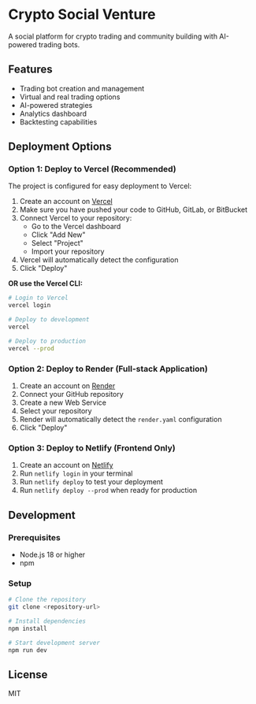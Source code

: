 # Crypto Social Venture

A social platform for crypto trading and community building with AI-powered trading bots.

## Features

- Trading bot creation and management
- Virtual and real trading options
- AI-powered strategies
- Analytics dashboard
- Backtesting capabilities

## Deployment Options

### Option 1: Deploy to Vercel (Recommended)

The project is configured for easy deployment to Vercel:

1. Create an account on [Vercel](https://vercel.com/)
2. Make sure you have pushed your code to GitHub, GitLab, or BitBucket
3. Connect Vercel to your repository:
   - Go to the Vercel dashboard
   - Click "Add New"
   - Select "Project"
   - Import your repository
4. Vercel will automatically detect the configuration
5. Click "Deploy"

**OR use the Vercel CLI:**

```bash
# Login to Vercel
vercel login

# Deploy to development
vercel

# Deploy to production
vercel --prod
```

### Option 2: Deploy to Render (Full-stack Application)

1. Create an account on [Render](https://render.com/)
2. Connect your GitHub repository
3. Create a new Web Service
4. Select your repository
5. Render will automatically detect the `render.yaml` configuration
6. Click "Deploy"

### Option 3: Deploy to Netlify (Frontend Only)

1. Create an account on [Netlify](https://www.netlify.com/)
2. Run `netlify login` in your terminal
3. Run `netlify deploy` to test your deployment
4. Run `netlify deploy --prod` when ready for production

## Development

### Prerequisites

- Node.js 18 or higher
- npm 

### Setup

```bash
# Clone the repository
git clone <repository-url>

# Install dependencies
npm install

# Start development server
npm run dev
```

## License

MIT 